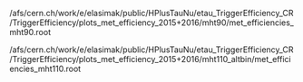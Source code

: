 
/afs/cern.ch/work/e/elasimak/public/HPlusTauNu/etau_TriggerEfficiency_CR/TriggerEfficiency/plots_met_efficiency_2015+2016/mht90/met_efficiencies_mht90.root
   
/afs/cern.ch/work/e/elasimak/public/HPlusTauNu/etau_TriggerEfficiency_CR/TriggerEfficiency/plots_met_efficiency_2015+2016/mht110_altbin/met_efficiencies_mht110.root